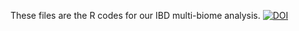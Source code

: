These files are the R codes for our IBD multi-biome analysis.
[![DOI](https://zenodo.org/badge/824051382.svg)](https://doi.org/10.5281/zenodo.14021368)

